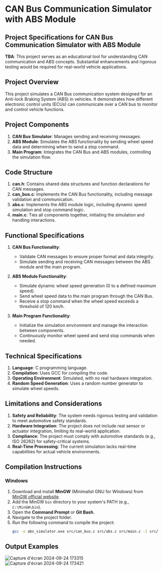 # CAN Bus Communication Simulator with ABS Module

## Project Specifications for CAN Bus Communication Simulator with ABS Module 

**TBA**: This project serves as an educational tool for understanding CAN communication and ABS concepts. Substantial enhancements and rigorous testing would be required for real-world vehicle applications.

## Project Overview
This project simulates a CAN Bus communication system designed for an Anti-lock Braking System (ABS) in vehicles. It demonstrates how different electronic control units (ECUs) can communicate over a CAN bus to monitor and control vehicle functions.

## Project Components
1. **CAN Bus Simulator**: Manages sending and receiving messages.
2. **ABS Module**: Simulates the ABS functionality by sending wheel speed data and determining when to send a stop command.
3. **Main Program**: Integrates the CAN Bus and ABS modules, controlling the simulation flow.

## Code Structure
1. **can.h**: Contains shared data structures and function declarations for CAN messages.
2. **can_bus.c**: Implements the CAN Bus functionality, including message validation and communication.
3. **abs.c**: Implements the ABS module logic, including dynamic speed simulation and stop command logic.
4. **main.c**: Ties all components together, initiating the simulation and handling interactions.

## Functional Specifications
1. **CAN Bus Functionality**:
   - Validate CAN messages to ensure proper format and data integrity.
   - Simulate sending and receiving CAN messages between the ABS module and the main program.

2. **ABS Module Functionality**:
   - Simulate dynamic wheel speed generation (0 to a defined maximum speed).
   - Send wheel speed data to the main program through the CAN Bus.
   - Receive a stop command when the wheel speed exceeds a threshold of 120 km/h.

3. **Main Program Functionality**:
   - Initialize the simulation environment and manage the interaction between components.
   - Continuously monitor wheel speed and send stop commands when needed.

## Technical Specifications
1. **Language**: C programming language.
2. **Compilation**: Uses GCC for compiling the code.
3. **Operating Environment**: Simulated, with no real hardware integration.
4. **Random Speed Generation**: Uses a random number generator to simulate wheel speeds.

## Limitations and Considerations
1. **Safety and Reliability**: The system needs rigorous testing and validation to meet automotive safety standards.
2. **Hardware Integration**: The project does not include real sensor or actuator integration, limiting its real-world application.
3. **Compliance**: The project must comply with automotive standards (e.g., ISO 26262) for safety-critical systems.
4. **Real-Time Processing**: The current simulation lacks real-time capabilities for actual vehicle environments.

## Compilation Instructions

### Windows
1. Download and install **MinGW** (Minimalist GNU for Windows) from [MinGW official website](http://www.mingw.org/).
2. Add the MinGW `bin` directory to your system's PATH (e.g., `C:\MinGW\bin`).
3. Open the **Command Prompt** or **Git Bash**.
4. Navigate to the project folder.
5. Run the following command to compile the project:
   ```bash
   gcc -o abs_simulator.exe src/can_bus.c src/abs.c src/main.c -I src/

## Output Examples

![Capture d'écran 2024-09-24 173315](https://github.com/user-attachments/assets/3080c552-b08e-46e6-b218-fb0d33a1e441)
![Capture d'écran 2024-09-24 173421](https://github.com/user-attachments/assets/12a17998-c877-4491-96b6-d5e2112abdee)
